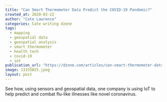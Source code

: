 ```yaml
---
title: "Can Smart Thermometer Data Predict the COVID-19 Pandemic?"
created_at: 2020-03-22
author: "Cate Lawrence"
categories: Cate writing dzone
tags: 
  - mapping
  - geospatial data
  - geospatial analysis
  - smart thermometer
  - health tech
  - covid-19
  - iot
publication_url: "https://dzone.com/articles/can-smart-thermometer-data-predict-the-covid-19-pa"
image: 13155025.jpeg
layout: post
---
```

See how, using sensors and geospatial data, one company is using IoT to help predict and combat flu-like illnesses like novel coronavirus.

